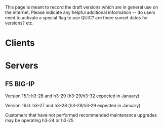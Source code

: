 This page is meant to record the draft versions which are in general use on the internet. Please indicate any helpful additional information -- do users need to activate a special flag to use QUIC? are there sunset dates for versions? etc.

# Clients

# Servers

## F5 BIG-IP
Version 15.1: h3-28 and h3-29 (h3-29/h3-32 expected in January)

Version 16.0: h3-27 and h3-28 (h3-28/h3-29 expected in January)

Customers that have not performed recommended maintenance upgrades may be operating h3-24 or h3-25.

